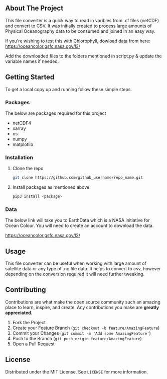 <!--
*** Thanks for checking out the Best-README-Template. If you have a suggestion
*** that would make this better, please fork the repo and create a pull request
*** or simply open an issue with the tag "enhancement".
*** Thanks again! Now go create something AMAZING! :D
***
***
***
*** To avoid retyping too much info. Do a search and replace for the following:
*** github_username, repo_name, twitter_handle, email, project_title, project_description
-->



<!-- PROJECT SHIELDS -->
<!--
*** I'm using markdown "reference style" links for readability.
*** Reference links are enclosed in brackets [ ] instead of parentheses ( ).
*** See the bottom of this document for the declaration of the reference variables
*** for contributors-url, forks-url, etc. This is an optional, concise syntax you may use.
*** https://www.markdownguide.org/basic-syntax/#reference-style-links
-->

<!-- ABOUT THE PROJECT -->
## About The Project

This file converter is a quick way to read in varibles from .cf files (netCDF) and convert to CSV. It was initially created to process large amounts of Physical Oceanography data to be consumed and joined in an easy way.

If you're wishing to test this with Chlorophyll, dowload data from here:
https://oceancolor.gsfc.nasa.gov/l3/

Add the downloaded files to the folders mentioned in script.py & update the variable names if needed.


<!-- GETTING STARTED -->
## Getting Started

To get a local copy up and running follow these simple steps.

### Packages

The below are packages required for this project 
* netCDF4                        
* xarray                                    
* os
* numpy
* matplotlib

### Installation

1. Clone the repo
   ```sh
   git clone https://github.com/github_username/repo_name.git
   ```
2. Install packages as mentioned above
   ```sh
   pip3 install <package>
   ```

### Data
The below link will take you to EarthData which is a NASA initiative for Ocean Colour. You will need to create an account to download the data.

https://oceancolor.gsfc.nasa.gov/l3/

<!-- USAGE EXAMPLES -->
## Usage

This file converter can be useful when working with large amount of satellite data or any type of .nc file data. It helps to convert to csv, however depending on the conversion required it will need further tweaking.

<!-- CONTRIBUTING -->
## Contributing

Contributions are what make the open source community such an amazing place to learn, inspire, and create. Any contributions you make are **greatly appreciated**.

1. Fork the Project
2. Create your Feature Branch (`git checkout -b feature/AmazingFeature`)
3. Commit your Changes (`git commit -m 'Add some AmazingFeature'`)
4. Push to the Branch (`git push origin feature/AmazingFeature`)
5. Open a Pull Request


<!-- LICENSE -->
## License

Distributed under the MIT License. See `LICENSE` for more information.

